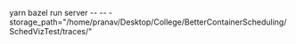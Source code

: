 yarn bazel run server -- -- -storage_path="/home/pranav/Desktop/College/BetterContainerScheduling/SchedVizTest/traces/"